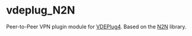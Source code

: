 # vdeplug_N2N
Peer-to-Peer VPN plugin module for [VDEPlug4](https://github.com/rd235/vdeplug4). Based on the [N2N](https://github.com/ntop/n2n) library.
